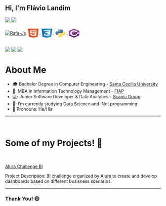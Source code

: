  ## Hi, I'm Flávio Landim
 
 <div>
  <a href="https://github.com/rafaballerini">
  <img height="180em" src="https://github-readme-stats.vercel.app/api?username=flaviolandim&show_icons=true&theme=dark&include_all_commits=true&count_private=true"/>
  <img height="180em" src="https://github-readme-stats.vercel.app/api/top-langs/?username=flaviolandim&layout=compact&langs_count=10&theme=dark"/>
</div>
<div style="display: inline_block"><br>
  <img align="center" alt="Rafa-Js" height="30" width="40" src="https://upload.wikimedia.org/wikipedia/commons/thumb/c/cf/New_Power_BI_Logo.svg/600px-New_Power_BI_Logo.svg.png">
  <img align="center" alt="Rafa-HTML" height="30" width="40" src="https://raw.githubusercontent.com/devicons/devicon/master/icons/html5/html5-original.svg">
  <img align="center" alt="Rafa-CSS" height="30" width="40" src="https://raw.githubusercontent.com/devicons/devicon/master/icons/css3/css3-original.svg">
  <img align="center" alt="Rafa-Python" height="30" width="40" src="https://raw.githubusercontent.com/devicons/devicon/master/icons/python/python-original.svg">
  <img align="center" alt="Rafa-Csharp" height="30" width="40" src="https://raw.githubusercontent.com/devicons/devicon/master/icons/csharp/csharp-original.svg">
</div>
  
  ##
  
<div> 
 
  <a href="https://instagram.com/flaviolandim.cross" target="_blank"><img src="https://img.shields.io/badge/-Instagram-%23E4405F?style=for-the-badge&logo=instagram&logoColor=white" target="_blank"></a>
   <a href = "mailto:fblandim@gmail.com"><img src="https://img.shields.io/badge/-Gmail-%23333?style=for-the-badge&logo=gmail&logoColor=white" target="_blank"></a>
  <a href="https://www.linkedin.com/in/flaviolandim/" target="_blank"><img src="https://img.shields.io/badge/-LinkedIn-%230077B5?style=for-the-badge&logo=linkedin&logoColor=white" target="_blank"></a> 
  
</div>
   
##

<h1>About Me</h1>

 - 🎓 Bachelor Degree in Computer Engineering - <a href= "https://www.unisanta.br/"> Santa Cecília University </a>
- 🏫: MBA in Information Technology Management - <a href= "https://www.fiap.com.br/"> FIAP </a>
- 💻: Junior Software Developer & Data Analytics -  <a href="https://www.scania.com/">Scania Group</a> 
- 🌱: I’m currently studying Data Science and .Net programming.
- 💬   Pronouns: He/His
<hr>
<Br>

<h1>Some of my Projects! 🎨</h1>
<Br>
 
 <a href="https://github.com/flaviolandim/alurachallengebi">Alura Challenge BI </a>
  
Project Description: BI challenge organized by <a href=https://www.alura.com.br> Alura </a> to create and develop dashboards based on different busisness scenarios.

 ***
  
### Thank You! 😄 

  
